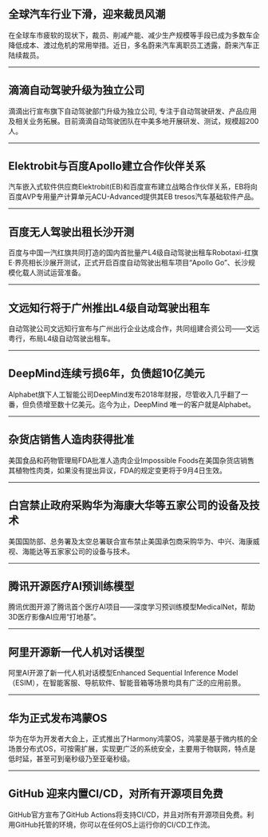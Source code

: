 ## 全球汽车行业下滑，迎来裁员风潮

在全球车市疲软的现状下，裁员、削减产能、减少生产规模等手段已成为多数车企降低成本、渡过危机的常用举措。近日，多名蔚来汽车离职员工透露，蔚来汽车正陆续裁员。

---

## 滴滴自动驾驶升级为独立公司

滴滴出行宣布旗下自动驾驶部门升级为独立公司, 专注于自动驾驶研发、产品应用及相关业务拓展。目前滴滴自动驾驶团队在中美多地开展研发、测试，规模超200人。

---

## Elektrobit与百度Apollo建立合作伙伴关系

汽车嵌入式软件供应商Elektrobit(EB)和百度宣布建立战略合作伙伴关系，EB将向百度AVP专用量产计算单元ACU-Advanced提供其EB tresos汽车基础软件产品。

---

## 百度无人驾驶出租长沙开测

百度与中国一汽红旗共同打造的国内首批量产L4级自动驾驶出租车Robotaxi-红旗E·界亮相长沙展开测试，正式开启百度自动驾驶出租车项目“Apollo Go”、长沙规模化载人测试运营准备。

---

## 文远知行将于广州推出L4级自动驾驶出租车

自动驾驶公司文远知行宣布与广州出行企业达成合作，共同组建合资公司——文远粤行，布局L4级自动驾驶出租车。

---

## DeepMind连续亏损6年，负债超10亿美元

Alphabet旗下人工智能公司DeepMind发布2018年财报，尽管收入几乎翻了一番，但负债增至数十亿美元。迄今为止，DeepMind 唯一的客户就是Alphabet。

---

## 杂货店销售人造肉获得批准
美国食品和药物管理局FDA批准人造肉企业Impossible Foods在美国杂货店销售其植物性肉类，如果没有提出异议，FDA的规定变更将于9月4日生效。

---

## 白宫禁止政府采购华为海康大华等五家公司的设备及技术
美国国防部、总务署及太空总署联合宣布禁止美国承包商采购华为、中兴、海康威视、海能达等五家家公司的设备与技术。

---

## 腾讯开源医疗AI预训练模型 

腾讯优图开源了腾讯首个医疗AI项目——深度学习预训练模型MedicalNet，帮助3D医疗影像AI应用“打地基”。

---

## 阿里开源新一代人机对话模型
阿里AI开源了新一代人机对话模型Enhanced Sequential Inference Model（ESIM），在智能客服、导航软件、智能音箱等场景均具有广泛的应用前景。

---

## 华为正式发布鸿蒙OS

华为在华为开发者大会上，正式推出了Harmony鸿蒙OS，鸿蒙是基于微内核的全场景分布式OS，可按需扩展，实现更广泛的系统安全，主要用于物联网，特点是低时延，甚至可到毫秒级乃至亚毫秒级。

---

## GitHub 迎来内置CI/CD，对所有开源项目免费
GitHub官方宣布了GitHub Actions将支持CI/CD，并且对所有开源项目免费。利用GitHub托管的环境，你可以在任何OS上运行你的CI/CD工作流。